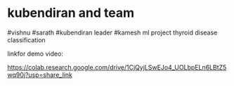 # kubendiran and team

#vishnu
#sarath
#kubendiran leader
#kamesh
ml project thyroid disease classification

linkfor demo video:

https://colab.research.google.com/drive/1CjQyjLSwEJo4_UOLbpELn6LBtZ5wq90j?usp=share_link
